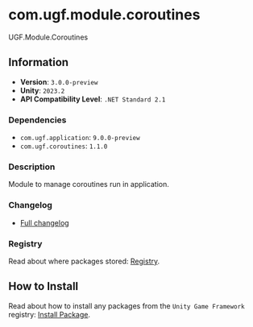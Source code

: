 # com.ugf.module.coroutines

UGF.Module.Coroutines

## Information

- **Version**: `3.0.0-preview`
- **Unity**: `2023.2`
- **API Compatibility Level**: `.NET Standard 2.1`

### Dependencies

- `com.ugf.application`: `9.0.0-preview`
- `com.ugf.coroutines`: `1.1.0`


### Description

Module to manage coroutines run in application.

### Changelog

- [Full changelog](changelog.md)

### Registry

Read about where packages stored: [Registry](https://github.com/unity-game-framework/organization/blob/main/docs/registry.md).

## How to Install

Read about how to install any packages from the `Unity Game Framework` registry: [Install Package](https://github.com/unity-game-framework/organization/blob/main/docs/install-packages.md).

